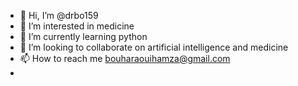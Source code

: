 - 👋 Hi, I’m @drbo159
- 👀 I’m interested in medicine
- 🌱 I’m currently learning python
- 💞️ I’m looking to collaborate on artificial intelligence and medicine
- 📫 How to reach me bouharaouihamza@gmail.com
- 
<!---
drbo159/drbo159 is a ✨ special ✨ repository because its `README.md` (this file) appears on your GitHub profile.
You can click the Preview link to take a look at your changes.
--->
